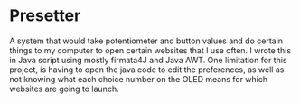 # Presetter

A system that would take potentiometer and button values and do certain things to my computer to open certain websites that I use often. I wrote this in Java script using mostly firmata4J and Java AWT. One limitation for this project, is having to open the java code to edit the preferences, as well as not knowing what each choice number on the OLED means for which websites are going to launch.
